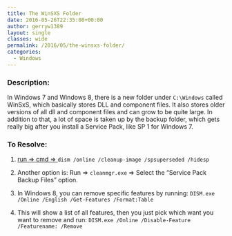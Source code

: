 ```yaml
---
title: The WinSXS Folder
date: 2016-05-26T22:35:00+00:00
author: gerryw1389
layout: single
classes: wide
permalink: /2016/05/the-winsxs-folder/
categories:
  - Windows
---
```

<!--more-->

### Description:

In Windows 7 and Windows 8, there is a new folder under `C:\Windows` called WinSxS, which basically stores DLL and component files. It also stores older versions of all dll and component files and can grow to be quite large. In addition to that, a lot of space is taken up by the backup folder, which gets really big after you install a Service Pack, like SP 1 for Windows 7.

### To Resolve:

1. [run => cmd => ](https://automationadmin.com/2016/05/command-prompt-overview/) `dism /online /cleanup-image /spsuperseded /hidesp`

2. Another option is: Run => `cleanmgr.exe` => Select the &#8220;Service Pack Backup Files&#8221; option.

3. In Windows 8, you can remove specific features by running: `DISM.exe /Online /English /Get-Features /Format:Table`

4. This will show a list of all features, then you just pick which want you want to remove and run: `DISM.exe /Online /Disable-Feature /Featurename: /Remove`